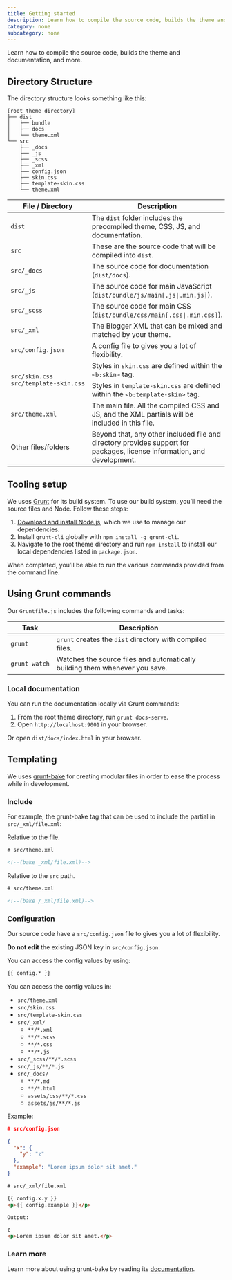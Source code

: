 ```yaml
---
title: Getting started
description: Learn how to compile the source code, builds the theme and documentation, and more.
category: none
subcategory: none
---
```


Learn how to compile the source code, builds the theme and documentation, and more.

## Directory Structure

The directory structure looks something like this:

```plaintext
[root theme directory]
├── dist
│   ├── bundle
│   ├── docs
│   └── theme.xml
└── src
    ├── _docs
    ├── _js
    ├── _scss
    ├── _xml
    ├── config.json
    ├── skin.css
    ├── template-skin.css
    └── theme.xml
```

<table>
  <thead>
    <tr>
      <th>File / Directory</th>
      <th>Description</th>
    </tr>
  </thead>
  <tbody>
    <tr>
      <td><code style="white-space: nowrap;">dist</code></td>
      <td>The <code>dist</code> folder includes the precompiled theme, CSS, JS, and documentation.</td>
    </tr>
    <tr>
      <td><code style="white-space: nowrap;">src</code></td>
      <td>These are the source code that will be compiled into <code>dist</code>.</td>
    </tr>
    <tr>
      <td><code style="white-space: nowrap;">src/_docs</code></td>
      <td>The source code for documentation (<code>dist/docs</code>).</td>
    </tr>
    <tr>
      <td><code style="white-space: nowrap;">src/_js</code></td>
      <td>The source code for main JavaScript (<code style="white-space: nowrap;">dist/bundle/js/main[.js|.min.js]</code>).</td>
    </tr>
    <tr>
      <td><code style="white-space: nowrap;">src/_scss</code></td>
      <td>The source code for main CSS (<code style="white-space: nowrap;">dist/bundle/css/main[.css|.min.css]</code>).</td>
    </tr>
    <tr>
      <td><code style="white-space: nowrap;">src/_xml</code></td>
      <td>The Blogger XML that can be mixed and matched by your theme.</td>
    </tr>
    <tr>
      <td>
        <div><code style="white-space: nowrap;">src/config.json</code></div>
      </td>
      <td>A config file to gives you a lot of flexibility.</td>
    </tr>
    <tr>
      <td rowspan="3">
        <div><code style="white-space: nowrap;">src/skin.css</code></div>
        <div><code style="white-space: nowrap;">src/template-skin.css</code></div>
      </td>
    </tr>
    <tr>
      <td>Styles in <code style="white-space: nowrap;">skin.css</code> are defined within the <code style="white-space: nowrap;">&lt;b:skin&gt;</code> tag.</td>
    </tr>
    <tr>
      <td>Styles in <code style="white-space: nowrap;">template-skin.css</code> are defined within the <code style="white-space: nowrap;">&lt;b:template-skin&gt;</code> tag.</td>
    </tr>
    <tr>
      <td><code style="white-space: nowrap;">src/theme.xml</code></td>
      <td>The main file. All the compiled CSS and JS, and the XML partials will be included in this file.</td>
    </tr>
    <tr>
      <td>Other files/folders</td>
      <td>Beyond that, any other included file and directory provides support for packages, license information, and development.</td>
    </tr>
  </tbody>
</table>

## Tooling setup

We uses [Grunt](https://gruntjs.com/) for its build system. To use our build system, you’ll need the source files and Node. Follow these steps:

1. [Download and install Node.js](https://nodejs.org/download/), which we use to manage our dependencies.
2. Install `grunt-cli` globally with `npm install -g grunt-cli`.
3. Navigate to the root theme directory and run `npm install` to install our local dependencies listed in `package.json`.

When completed, you’ll be able to run the various commands provided from the command line.

## Using Grunt commands

Our `Gruntfile.js` includes the following commands and tasks:

| Task | Description |
| --- | --- |
| <code style="white-space: nowrap;">grunt</code> | `grunt` creates the `dist` directory with compiled files. |
| <code style="white-space: nowrap;">grunt watch</code> | Watches the source files and automatically building them whenever you save. |

### Local documentation

You can run the documentation locally via Grunt commands:

1. From the root theme directory, run `grunt docs-serve`.
2. Open `http://localhost:9001` in your browser.

Or open `dist/docs/index.html` in your browser.

## Templating

We uses [grunt-bake](https://github.com/MathiasPaumgarten/grunt-bake) for creating modular files in order to ease the process while in development.

### Include

For example, the grunt-bake tag that can be used to include the partial in `src/_xml/file.xml`:

Relative to the file.

```html
# src/theme.xml

<!--(bake _xml/file.xml)-->
```

Relative to the `src` path.

```html
# src/theme.xml

<!--(bake /_xml/file.xml)-->
```

### Configuration

Our source code have a `src/config.json` file to gives you a lot of flexibility.

**Do not edit** the existing JSON key in `src/config.json`.

You can access the config values by using:

<!--(bake-start _process="false")-->
```html
{{ config.* }}
```
<!--(bake-end)-->

You can access the config values in:

- `src/theme.xml`
- `src/skin.css`
- `src/template-skin.css`
- `src/_xml/`
  - `**/*.xml`
  - `**/*.scss`
  - `**/*.css`
  - `**/*.js`
- `src/_scss/**/*.scss`
- `src/_js/**/*.js`
- `src/_docs/`
  - `**/*.md`
  - `**/*.html`
  - `assets/css/**/*.css`
  - `assets/js/**/*.js`

Example:

```json
# src/config.json

{
  "x": {
    "y": "z"
  },
  "example": "Lorem ipsum dolor sit amet."
}
```

<!--(bake-start _process="false")-->
```html
# src/_xml/file.xml

{{ config.x.y }}
<p>{{ config.example }}</p>
```
<!--(bake-end)-->

```html
Output:

z
<p>Lorem ipsum dolor sit amet.</p>
```

### Learn more

Learn more about using grunt-bake by reading its [documentation](https://github.com/MathiasPaumgarten/grunt-bake).
